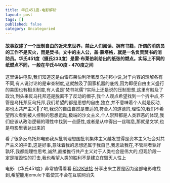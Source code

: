 ```yaml
---
title: 华氏451度-电影解析
layout: post
tags: []
published: false
category: Uncategoried
---
```

#### 故事叙述了一个压制自由的近未来世界，禁止人们阅读、拥有书籍，所谓的消防员的工作不是灭火，而是焚书。文中的主人公，盖·蒙塔格，就是一名负责焚书的消防员。华氏451度（摄氏233度）是雷·布莱伯利给出的纸张的燃点。实际上不同的纸燃点不同，一般在华氏440度 - 470度之间

这里讲讲电影,我们知道这是由雷布莱伯利所著反乌托邦小说,对于内容的理解各有不同,有人说讨论的是审查制度,这就触及了国家机器的底线,因为即便自由主义盛行的美国也有相关制度,有人说是'焚书坑儒'?实际上还是说的压制思想,这里有触及了政治,到头来反乌托邦还是脱离不了反动的帽子,我个人观点希望找到一个折中点,不管是乌托邦反乌托邦,我们希望的都是思想的自由,独立,并不意味着个人就是反动,那也太共产主义:grimacing:了吧,我说的自由自然是普适的,符合人的道德的,理性的,我们不希望再次看到被人控制的思想运动,极端的沙文主义,个人崇拜都是人类罪恶的体现,我们应该从政治逻辑的理性中找到一点感性,或者是从中得出一丝喘息,那就是文学,也是电影里表达出来的

看了很多反乌托邦电影我从批判理想国批判集体主义越发觉得是资本主义社会对共产主义的抨击,这是好事,意味着我的思想还属于我自己,我思故我在,不管两者孰好孰坏,我都能理性思考,诚然,直接推行共产主义对于人类社会是伟大的,但现阶段一定是摧毁性的打击,我也希望人类的胜利不是建立在毁灭人性上

电影:《华氏451度》非常值得看看:[ED2K链接](ed2k://|file|%E5%8D%8E%E6%B0%8F451%E5%BA%A6.Fahrenheit.451.1966.BD.MiniSD-TLF.mkv|1187019243|B75BAF1AE2E91F95D4E2894D6D11D98F|h=4YYCDEIK2W62TSWM5S6VCDKEJ4FE3DZD|/ "ED2K链接")
分享出来主要是因为这部电影难找到,希望能用emule下载使其不会在互联网消失

